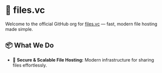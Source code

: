 # 🚀 files.vc

Welcome to the official GitHub org for [files.vc](https://files.vc) — fast, modern file hosting made simple.

## 📦 What We Do

- 🔐 **Secure & Scalable File Hosting:** Modern infrastructure for sharing files effortlessly.

